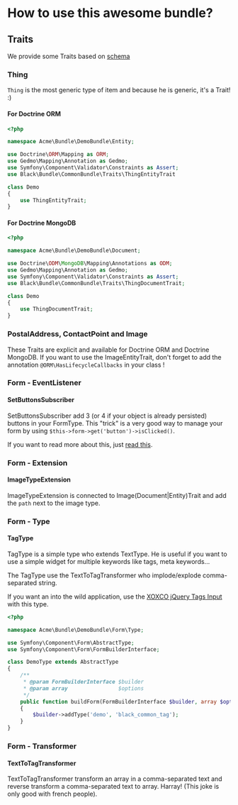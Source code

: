 How to use this awesome bundle?
===============================

## Traits

We provide some Traits based on [schema](http://www.schema.org)

### Thing

`Thing` is the most generic type of item and because he is generic, it's a Trait! :)

#### For Doctrine ORM

```php
<?php

namespace Acme\Bundle\DemoBundle\Entity;

use Doctrine\ORM\Mapping as ORM;
use Gedmo\Mapping\Annotation as Gedmo;
use Symfony\Component\Validator\Constraints as Assert;
use Black\Bundle\CommonBundle\Traits\ThingEntityTrait

class Demo
{
    use ThingEntityTrait;
}

```

#### For Doctrine MongoDB

```php
<?php

namespace Acme\Bundle\DemoBundle\Document;

use Doctrine\ODM\MongoDB\Mapping\Annotations as ODM;
use Gedmo\Mapping\Annotation as Gedmo;
use Symfony\Component\Validator\Constraints as Assert;
use Black\Bundle\CommonBundle\Traits\ThingDocumentTrait;

class Demo
{
    use ThingDocumentTrait;
}

```

### PostalAddress, ContactPoint and Image

These Traits are explicit and available for Doctrine ORM and Doctrine MongoDB. If you want to use
the ImageEntityTrait, don't forget to add the annotation `@ORM\HasLifecycleCallbacks` in your class !


### Form - EventListener

#### SetButtonsSubscriber

SetButtonsSubscriber add 3 (or 4 if your object is already persisted) buttons in your FormType. This "trick"
is a very good way to manage your form by using `$this->form->get('button')->isClicked()`.

If you want to read more about this, just [read this](http://symfony.com/blog/new-in-symfony-2-3-buttons-support-in-forms).


### Form - Extension

#### ImageTypeExtension

ImageTypeExtension is connected to Image(Document|Entity)Trait and add the `path` next to the image type.


### Form - Type

#### TagType

TagType is a simple type who extends TextType. He is useful if you want to use a simple widget for
multiple keywords like tags, meta keywords...

The TagType use the TextToTagTransformer who implode/explode comma-separated string.

If you want an into the wild application, use the
[XOXCO jQuery Tags Input](http://xoxco.com/projects/code/tagsinput/) with this type.

```php
<?php

namespace Acme\Bundle\DemoBundle\Form\Type;

use Symfony\Component\Form\AbstractType;
use Symfony\Component\Form\FormBuilderInterface;

class DemoType extends AbstractType
{
    /**
     * @param FormBuilderInterface $builder
     * @param array                $options
     */
    public function buildForm(FormBuilderInterface $builder, array $options)
    {
        $builder->addType('demo', 'black_common_tag');
    }
}
```

### Form - Transformer

#### TextToTagTransformer

TextToTagTransformer transform an array in a comma-separated text and reverse transform a
comma-separated text to array. Harray! (This joke is only good with french people).

